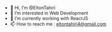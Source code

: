 - 👋 Hi, I’m @EltonTahiri
- 👀 I’m interested in Web Development
- 🌱 I’m currently working with ReactJS
- 📫 How to reach me : eltontahiri4@gmail.com

<!---
EltonTahiri/EltonTahiri is a ✨ special ✨ repository because its `README.md` (this file) appears on your GitHub profile.
You can click the Preview link to take a look at your changes.
--->
